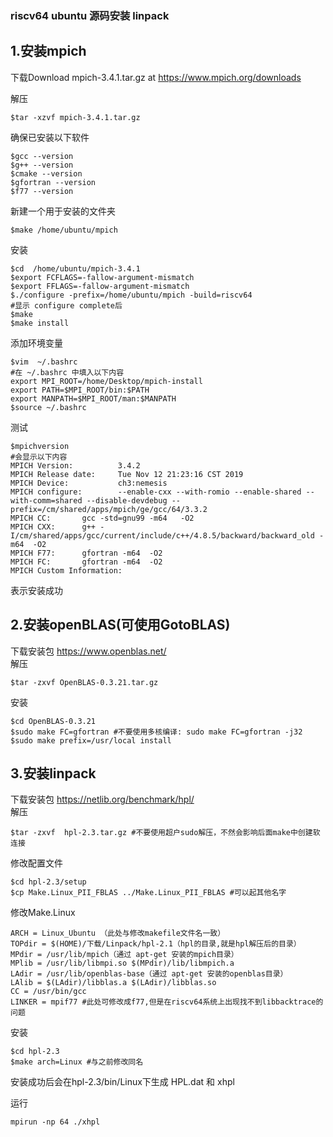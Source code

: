 ### riscv64 ubuntu 源码安装 linpack
## 1.安装mpich
下载Download mpich-3.4.1.tar.gz at https://www.mpich.org/downloads

解压
```shell
$tar -xzvf mpich-3.4.1.tar.gz
```
确保已安装以下软件
```shell
$gcc --version
$g++ --version
$cmake --version
$gfortran --version
$f77 --version
```
新建一个用于安装的文件夹
```shell
$make /home/ubuntu/mpich
```
安装
```shell
$cd  /home/ubuntu/mpich-3.4.1
$export FCFLAGS=-fallow-argument-mismatch
$export FFLAGS=-fallow-argument-mismatch
$./configure -prefix=/home/ubuntu/mpich -build=riscv64
#显示 configure complete后
$make
$make install
```
添加环境变量
```shell
$vim  ~/.bashrc
#在 ~/.bashrc 中填入以下内容
export MPI_ROOT=/home/Desktop/mpich-install
export PATH=$MPI_ROOT/bin:$PATH
export MANPATH=$MPI_ROOT/man:$MANPATH
$source ~/.bashrc

```
测试
```shell
$mpichversion
#会显示以下内容
MPICH Version:          3.4.2
MPICH Release date:     Tue Nov 12 21:23:16 CST 2019
MPICH Device:           ch3:nemesis
MPICH configure:        --enable-cxx --with-romio --enable-shared --with-comm=shared --disable-devdebug --prefix=/cm/shared/apps/mpich/ge/gcc/64/3.3.2
MPICH CC:       gcc -std=gnu99 -m64   -O2
MPICH CXX:      g++ -I/cm/shared/apps/gcc/current/include/c++/4.8.5/backward/backward_old -m64  -O2
MPICH F77:      gfortran -m64  -O2
MPICH FC:       gfortran -m64  -O2
MPICH Custom Information: 
```
表示安装成功

## 2.安装openBLAS(可使用GotoBLAS)
下载安装包 https://www.openblas.net/ <br>
解压
```shell
$tar -zxvf OpenBLAS-0.3.21.tar.gz
```
安装
```shell
$cd OpenBLAS-0.3.21
$sudo make FC=gfortran #不要使用多核编译: sudo make FC=gfortran -j32
$sudo make prefix=/usr/local install
```
## 3.安装linpack
下载安装包 https://netlib.org/benchmark/hpl/ <br>
解压
```shell
$tar -zxvf  hpl-2.3.tar.gz #不要使用超户sudo解压，不然会影响后面make中创建软连接
```
修改配置文件
```shell
$cd hpl-2.3/setup
$cp Make.Linux_PII_FBLAS ../Make.Linux_PII_FBLAS #可以起其他名字
```
修改Make.Linux
```
ARCH = Linux_Ubuntu （此处与修改makefile文件名一致）
TOPdir = $(HOME)/下载/Linpack/hpl-2.1（hpl的目录,就是hpl解压后的目录）
MPdir = /usr/lib/mpich（通过 apt-get 安装的mpich目录）
MPlib = /usr/lib/libmpi.so $(MPdir)/lib/libmpich.a
LAdir = /usr/lib/openblas-base（通过 apt-get 安装的openblas目录）
LAlib = $(LAdir)/libblas.a $(LAdir)/libblas.so
CC = /usr/bin/gcc
LINKER = mpif77 #此处可修改成f77,但是在riscv64系统上出现找不到libbacktrace的问题

```
安装
```shell
$cd hpl-2.3
$make arch=Linux #与之前修改同名
```
安装成功后会在hpl-2.3/bin/Linux下生成 HPL.dat 和 xhpl

运行
```shell
mpirun -np 64 ./xhpl
```